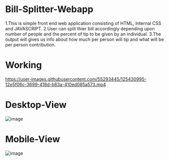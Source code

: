 # Bill-Splitter-Webapp

1.This is simple front end web application consisting of HTML, Internal CSS and JAVASCRIPT.
2.User can split thier bill accordingly depending upon number of people and the percent of tip to be given by an individual.
3.The output will gives us info about how much per person will tip and what will be per person contribution.

# Working

https://user-images.githubusercontent.com/55293445/125430995-12e5f06c-3699-418d-b83a-410ed085a573.mp4



# Desktop-View
![image](https://user-images.githubusercontent.com/55293445/125428071-0aa9f8fc-e777-4b01-86bf-fbd64924bb3d.png)

# Mobile-View
![image](https://user-images.githubusercontent.com/55293445/125428498-bc91c670-a278-4aaa-b6e2-fb26d8307d41.png)
